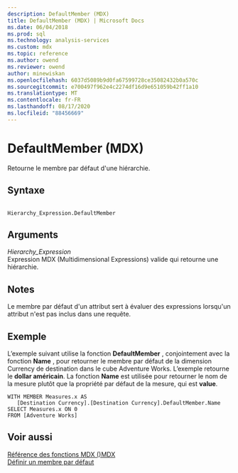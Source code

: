 ```yaml
---
description: DefaultMember (MDX)
title: DefaultMember (MDX) | Microsoft Docs
ms.date: 06/04/2018
ms.prod: sql
ms.technology: analysis-services
ms.custom: mdx
ms.topic: reference
ms.author: owend
ms.reviewer: owend
author: minewiskan
ms.openlocfilehash: 6037d5089b9d0fa67599728ce35082432b0a570c
ms.sourcegitcommit: e700497f962e4c2274df16d9e651059b42ff1a10
ms.translationtype: MT
ms.contentlocale: fr-FR
ms.lasthandoff: 08/17/2020
ms.locfileid: "88456669"
---
```

# <a name="defaultmember-mdx"></a>DefaultMember (MDX)


  Retourne le membre par défaut d'une hiérarchie.  
  
## <a name="syntax"></a>Syntaxe  
  
```  
  
Hierarchy_Expression.DefaultMember  
```  
  
## <a name="arguments"></a>Arguments  
 *Hierarchy_Expression*  
 Expression MDX (Multidimensional Expressions) valide qui retourne une hiérarchie.  
  
## <a name="remarks"></a>Notes  
 Le membre par défaut d'un attribut sert à évaluer des expressions lorsqu'un attribut n'est pas inclus dans une requête.  
  
## <a name="example"></a>Exemple  
 L’exemple suivant utilise la fonction **DefaultMember** , conjointement avec la fonction **Name** , pour retourner le membre par défaut de la dimension Currency de destination dans le cube Adventure Works. L’exemple retourne le **dollar américain**. La fonction **Name** est utilisée pour retourner le nom de la mesure plutôt que la propriété par défaut de la mesure, qui est **value**.  
  
```  
WITH MEMBER Measures.x AS   
   [Destination Currency].[Destination Currency].DefaultMember.Name  
SELECT Measures.x ON 0  
FROM [Adventure Works]  
```  
  
## <a name="see-also"></a>Voir aussi  
 [Référence des fonctions MDX &#40;&#41;MDX ](../mdx/mdx-function-reference-mdx.md)   
 [Définir un membre par défaut](https://docs.microsoft.com/analysis-services/multidimensional-models/attribute-properties-define-a-default-member)  
  
  
